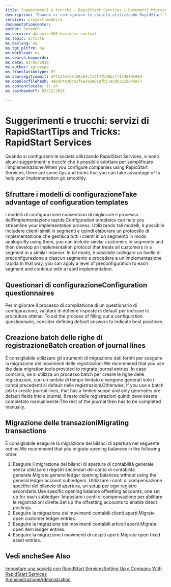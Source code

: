 ```yaml
---
title: Suggerimenti e trucchi - RapidStart Services | Documenti Microsoft
description: "Quando si configurano le società utilizzando RapidStart Services, vi sono alcuni suggerimenti e trucchi che è possibile adottare per semplificare l'implementazione."
services: project-madeira
documentationcenter: 
author: SorenGP
ms.service: dynamics365-business-central
ms.topic: article
ms.devlang: na
ms.tgt_pltfrm: na
ms.workload: na
ms.search.keywords: 
ms.date: 03/05/2018
ms.author: sgroespe
ms.translationtype: HT
ms.sourcegitcommit: d7fb34e1c9428a64c71ff47be8bcff174649c00d
ms.openlocfilehash: 4e8dc4436b01f69292a01afbc7a5d0381b544a77
ms.contentlocale: it-ch
ms.lasthandoff: 03/22/2018

---
```

# <a name="tips-and-tricks-rapidstart-services"></a><span data-ttu-id="ee706-103">Suggerimenti e trucchi: servizi di RapidStart</span><span class="sxs-lookup"><span data-stu-id="ee706-103">Tips and Tricks: RapidStart Services</span></span>
<span data-ttu-id="ee706-104">Quando si configurano le società utilizzando RapidStart Services, vi sono alcuni suggerimenti e trucchi che è possibile adottare per semplificare l'implementazione.</span><span class="sxs-lookup"><span data-stu-id="ee706-104">When you configure companies using RapidStart Services, there are some tips and tricks that you can take advantage of to help your implementation go smoothly.</span></span>  

## <a name="take-advantage-of-configuration-templates"></a><span data-ttu-id="ee706-105">Sfruttare i modelli di configurazione</span><span class="sxs-lookup"><span data-stu-id="ee706-105">Take advantage of configuration templates</span></span>  
<span data-ttu-id="ee706-106">I modelli di configurazione consentono di migliorare il processo dell'implementazione rapida.</span><span class="sxs-lookup"><span data-stu-id="ee706-106">Configuration templates can help you streamline your implementation process.</span></span> <span data-ttu-id="ee706-107">Utilizzando tali modelli, è possibile includere clienti simili in segmenti e quindi elaborare un protocollo di implementazione che gestisca tutti i clienti in un segmento in modo analogo.</span><span class="sxs-lookup"><span data-stu-id="ee706-107">By using them, you can include similar customers in segments and then develop an implementation protocol that treats all customers in a segment in a similar manner.</span></span> <span data-ttu-id="ee706-108">In tal modo, è possibile collegare un livello di preconfigurazione a ciascun segmento e procedere a un'implementazione rapida.</span><span class="sxs-lookup"><span data-stu-id="ee706-108">In that way, you can apply a level of preconfiguration to each segment and continue with a rapid implementation.</span></span>  

## <a name="configuration-questionnaires"></a><span data-ttu-id="ee706-109">Questionari di configurazione</span><span class="sxs-lookup"><span data-stu-id="ee706-109">Configuration questionnaires</span></span>  
<span data-ttu-id="ee706-110">Per migliorare il processo di compilazione di un questionario di configurazione, valutare di definire risposte di default per indicare le procedure ottimali.</span><span class="sxs-lookup"><span data-stu-id="ee706-110">To aid the process of filling out a configuration questionnaire, consider defining default answers to indicate best practices.</span></span>  

## <a name="batch-creation-of-journal-lines"></a><span data-ttu-id="ee706-111">Creazione batch delle righe di registrazione</span><span class="sxs-lookup"><span data-stu-id="ee706-111">Batch creation of journal lines</span></span>  
<span data-ttu-id="ee706-112">È consigliabile utilizzare gli strumenti di migrazione dati forniti per eseguire la migrazione dei movimenti delle registrazioni.</span><span class="sxs-lookup"><span data-stu-id="ee706-112">We recommend that you use the data migration tools provided to migrate journal entries.</span></span> <span data-ttu-id="ee706-113">In caso contrario, se si utilizza un processo batch per creare le righe delle registrazioni, con un ambito di tempo limitato e vengono generati solo i campi precedenti al default nelle registrazioni.</span><span class="sxs-lookup"><span data-stu-id="ee706-113">Otherwise, if you use a batch job to create journal lines, that has a limited scope and only generates pre-default fields into a journal.</span></span> <span data-ttu-id="ee706-114">Il resto delle registrazioni quindi deve essere completato manualmente.</span><span class="sxs-lookup"><span data-stu-id="ee706-114">The rest of the journal then has to be completed manually.</span></span>  

## <a name="migrating-transactions"></a><span data-ttu-id="ee706-115">Migrazione delle transazioni</span><span class="sxs-lookup"><span data-stu-id="ee706-115">Migrating transactions</span></span>  
<span data-ttu-id="ee706-116">È consigliabile eseguire la migrazione dei bilanci di apertura nel seguente ordine.</span><span class="sxs-lookup"><span data-stu-id="ee706-116">We recommend that you migrate opening balances in the following order.</span></span>  

1.  <span data-ttu-id="ee706-117">Eseguire il migrazione dei bilanci di apertura di contabilità generale senza utilizzare i registri secondari del conto di contabilità generale.</span><span class="sxs-lookup"><span data-stu-id="ee706-117">Migrate general ledger opening balances without using the general ledger account subledgers.</span></span> <span data-ttu-id="ee706-118">Utilizzare i conti di compensazione specifici del bilancio di apertura, un setup per ogni registro secondario.</span><span class="sxs-lookup"><span data-stu-id="ee706-118">Use specific opening balance offsetting accounts, one set up for each subledger.</span></span> <span data-ttu-id="ee706-119">Impostare i conti di compensazione per abilitare le registrazioni dirette.</span><span class="sxs-lookup"><span data-stu-id="ee706-119">Set up the offsetting accounts to enable direct postings.</span></span>  
2.  <span data-ttu-id="ee706-120">Eseguire la migrazione dei movimenti contabili clienti aperti.</span><span class="sxs-lookup"><span data-stu-id="ee706-120">Migrate open customer ledger entries.</span></span>  
3.  <span data-ttu-id="ee706-121">Eseguire la migrazione dei movimenti contabili articoli aperti.</span><span class="sxs-lookup"><span data-stu-id="ee706-121">Migrate open item ledger entries.</span></span>  
4.  <span data-ttu-id="ee706-122">Eseguire la migrazione i movimenti di cespiti aperti.</span><span class="sxs-lookup"><span data-stu-id="ee706-122">Migrate open fixed asset entries.</span></span>  

## <a name="see-also"></a><span data-ttu-id="ee706-123">Vedi anche</span><span class="sxs-lookup"><span data-stu-id="ee706-123">See Also</span></span>  
[<span data-ttu-id="ee706-124">Impostare una società con RapidStart Services</span><span class="sxs-lookup"><span data-stu-id="ee706-124">Setting Up a Company With RapidStart Services</span></span>](admin-set-up-a-company-with-rapidstart.md)  
[<span data-ttu-id="ee706-125">Amministrazione</span><span class="sxs-lookup"><span data-stu-id="ee706-125">Administration</span></span>](admin-setup-and-administration.md)


